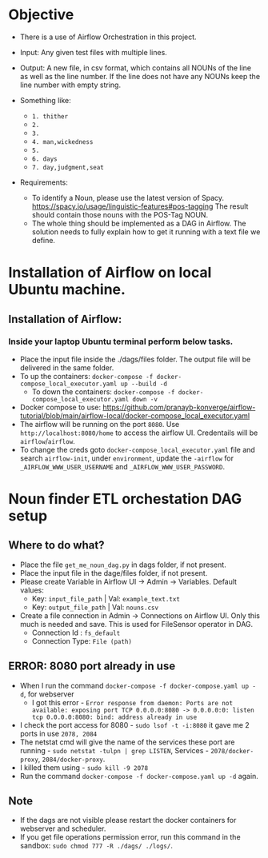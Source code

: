 # Objective
- There is a use of Airflow Orchestration in this project.
- Input: Any given test files with multiple lines. 
- Output: A new file, in csv format, which contains all NOUNs of the line as well as the line number. If the line does not have any NOUNs keep the line number with empty string.
- Something like:
    - `1. thither`
    - `2.` 
    - `3.`
    - `4. man,wickedness`
    - `5.`
    - `6. days`
    - `7. day,judgment,seat`

- Requirements: 
    - To identify a Noun, please use the latest version of Spacy. https://spacy.io/usage/linguistic-features#pos-tagging The result should contain those nouns with the POS-Tag NOUN.
    - The whole thing should be implemented as a DAG in Airflow. The solution needs to fully explain how to get it running with a text file we define.

# Installation of Airflow on local Ubuntu machine. 

## Installation of Airflow:
### Inside your laptop Ubuntu terminal perform below tasks.
- Place the input file inside the ./dags/files folder. The output file will be delivered in the same folder.
- To up the containers: `docker-compose -f docker-compose_local_executor.yaml up --build -d`
    - To down the containers: `docker-compose -f docker-compose_local_executor.yaml down -v`
- Docker compose to use: https://github.com/pranayb-konverge/airflow-tutorial/blob/main/airflow-local/docker-compose_local_executor.yaml
- The airflow will be running on the port `8080`. Use `http://localhost:8080/home` to access the airflow UI. Credentails will be `airflow`/`airflow`.
- To change the creds goto `docker-compose_local_executor.yaml` file and search `airflow-init`, under `environment`, update the `-airflow` for `_AIRFLOW_WWW_USER_USERNAME` and `_AIRFLOW_WWW_USER_PASSWORD`.

# Noun finder ETL orchestation DAG setup

## Where to do what?
- Place the file `get_me_noun_dag.py` in dags folder, if not present.
- Place the input file in the dage/files folder, if not present.
- Please create Variable in Airflow UI -> Admin -> Variables. Default values:
    - Key: `input_file_path` | Val: `example_text.txt`
    - Key: `output_file_path` | Val: `nouns.csv`
- Create a file connection in Admin -> Connections on Airflow UI. Only this much is needed and save. This is used for FileSensor operator in DAG.
    - Connection Id : `fs_default`
    - Connection Type: `File (path)`
    
## ERROR: 8080 port already in use
- When I run the command `docker-compose -f docker-compose.yaml up -d`, for webserver 
    - I got this error - `Error response from daemon: Ports are not available: exposing port TCP 0.0.0.0:8080 -> 0.0.0.0:0: listen tcp 0.0.0.0:8080: bind: address already in use`
- I check the port access for 8080 - `sudo lsof -t -i:8080` it gave me 2 ports in use `2078, 2084`
- The netstat cmd will give the name of the services these port are running - `sudo netstat -tulpn | grep LISTEN`, Services - `2078/docker-proxy`, `2084/docker-proxy`.
- I killed them using - `sudo kill -9 2078`
- Run the command `docker-compose -f docker-compose.yaml up -d` again.

## Note
- If the dags are not visible please restart the docker containers for webserver and scheduler.
- If you get file operations permission error, run this command in the sandbox: `sudo chmod 777 -R ./dags/ ./logs/`.
